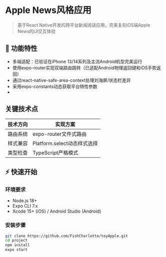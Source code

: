 # Apple News风格应用

> 基于React Native开发的跨平台新闻阅读应用，完美复刻iOS端Apple News的UI交互体验

## 🚀 功能特性
- 多端适配：已验证在iPhone 13/14系列及主流Android机型完美运行
- 使用expo-router实现双端路由跳转（已适配Android物理返回键和iOS手势返回）
- 通过react-native-safe-area-context处理刘海屏/状态栏差异
- 采用expo-constants动态获取平台特性参数
- 
## 关键技术点
| 技术方向       | 实现方案                      |
|----------------|-----------------------------|
| 路由系统       | expo-router文件式路由        |
| 样式兼容       | Platform.select动态样式选择 |
| 类型检查       | TypeScript严格模式          |

## ⚡ 快速开始
### 环境要求
- Node.js 18+
- Expo CLI 7.x
- Xcode 15+ (iOS) / Android Studio (Android)

### 安装步骤
```bash
git clone https://github.com/FishCharlotte/toyApple.git
cd project
npm install
expo start
